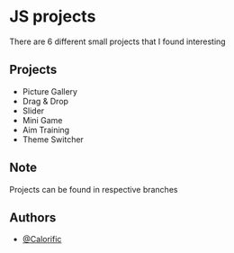 # JS projects

There are 6 different small projects that I found interesting

## Projects

- Picture Gallery
- Drag & Drop
- Slider
- Mini Game
- Aim Training
- Theme Switcher

## Note

Projects can be found in respective branches

## Authors

- [@Calorific](https://www.github.com/Calorific)